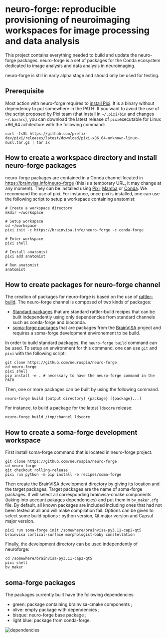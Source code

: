 # neuro-forge: reproducible provisioning of neuroimaging workspaces for image processing and data analysis

This project contains everything needed to build and update the neuro-forge packages. neuro-forge is a set of packages for the Conda ecosystem dedicated to image analysis and data analysis in neuroimaging.

neuro-forge is still in early alpha stage and should only be used for testing.

## Prerequisite
Most action with neuro-forge requires to [install Pixi](https://pixi.sh). It is a binary without dependency to put somewhere in the PATH. If you want to avoid the use of the script proposed by Pixi team (that install in `~/.pixi/bin` and changes `~/.bashrc`), you can download the latest release of `pixi`executable for Linux x86_64 achitecture with the following command:

```
curl -fsSL https://github.com/prefix-dev/pixi/releases/latest/download/pixi-x86_64-unknown-linux-musl.tar.gz | tar zx
```

## How to create a workspace directory and install neuro-forge packages

neuro-forge packages are contained in a Conda channel located in https://brainvisa.info/neuro-forge (this is a temporary URL, it may change at any moment). They can be installed using [Pixi](https://pixi.sh), [Mamba](https://mamba.readthedocs.io) or [Conda](https://docs.conda.io). We recommand the use of pixi. For instance, once pixi is installed, one can use the following script to setup a workspace containing anatomist:

```
# Create a workspace directory
mkdir ~/workspace

# Setup workspace
cd ~/workspace
pixi init -c https://brainvisa.info/neuro-forge -c conda-forge

# Enter workspace
pixi shell

# Install anatomist
pixi add anatomist

# Run anatomist
anatomist
```

## How to create packages for neuro-forge channel

The creation of packages for neuro-forge is based on the use of [rattler-build](https://prefix-dev.github.io/rattler-build). The neuro-forge channel is composed of two kinds of packages:

- [Standard packages](https://github.com/neurospin/neuro-forge/tree/main/recipes) that are standard rattler-build recipes that can be built independently using only dependencies from standard channels such as conda-forge and bioconda.
- [soma-forge packages](https://github.com/neurospin/neuro-forge/tree/main/soma-forge) that are packages from the [BrainVISA](https://brainvisa.info) project and requires a soma-forge development environement to be build.


In order to build standard packages, the `neuro-forge build` command can be used. To setup an environment for this command, one can use `git` and `pixi` with the following script:

```
git clone https://github.com/neurospin/neuro-forge
cd neuro-forge
pixi shell
pip install -e . # necessary to have the neuro-forge command in the PATH
```

Then, one or more packages can be built by using the following command.
```
neuro-forge build {output directory} {package} [{package}...]
```

For instance, to build a package for the latest `ldscore` release:
```
neuro-forge build /tmp/channel ldscore
```

## How to create a soma-forge development workspace

First install soma-forge command that is located in neuro-forge project.
```
git clone https://github.com/neurospin/neuro-forge
cd neuro-forge
git checkout rolling-release
pixi run python -m pip install -e recipes/soma-forge
```

Then create the BrainVISA development directory by giving its location and the target packages. Target packages are the name of soma-forge packages. It will select all corresponding brainvisa-cmake components (taking into account pakages dependencies) and put them in `bv_maker.cfg` file. By default, all known packages are included including ones that had not been tested at all and will make compilation fail. Options can be given to select some build options : python version, Qt major version and Capsul major version.
```
pixi run soma-forge init /somewhere/brainvisa-py3.11-cap2-qt5 brainvisa cortical-surface morphologist-baby constellation
```

Finally, the development directory can be used independently of neuroforge:
```
cd /somewhere/brainvisa-py3.11-cap2-qt5
pixi shell
bv_maker
```

## soma-forge packages

The packages currently built have the following dependencies:
- green: package containing brainvisa-cmake components ;
- olive: empty package with dependencies ;
- bisque: neuro-forge base package ; 
- light blue: package from conda-forge.

![dependencies](https://github.com/brainvisa/soma-forge/assets/3062350/c34edacd-ec27-49b4-b68d-75505390d63b)
